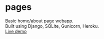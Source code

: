 # pages
Basic home/about page webapp.</br>
Built using Django, SQLite, Gunicorn, Heroku.</br>
[Live demo](https://still-brook-48052.herokuapp.com/)
